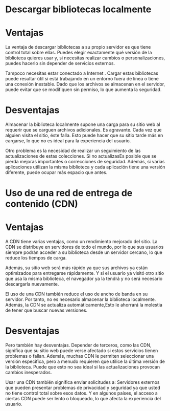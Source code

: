 # Descargar bibliotecas localmente

# Ventajas

La ventaja de descargar bibliotecas a su propio servidor es que tiene control total sobre ellas. Puedes elegir exactamente qué versión de la biblioteca quieres usar y, si necesitas realizar cambios o personalizaciones, puedes hacerlo sin depender de servicios externos.

Tampoco necesitas estar conectado a Internet . Cargar estas bibliotecas puede resultar útil si está trabajando en un entorno fuera de línea o tiene una conexión inestable. Dado que los archivos se almacenan en el servidor, puede evitar que se modifiquen sin permiso, lo que aumenta la seguridad.

# Desventajas

Almacenar la biblioteca localmente supone una carga para su sitio web al requerir que se carguen archivos adicionales. Es agravante. Cada vez que alguien visita el sitio, éste falla. Esto puede hacer que su sitio tarde más en cargarse, lo que no es ideal para la experiencia del usuario.

Otro problema es la necesidad de realizar un seguimiento de las actualizaciones de estas colecciones. Si no actualizasEs posible que se pierda mejoras importantes o correcciones de seguridad. Además, si varias aplicaciones utilizan la misma biblioteca y cada aplicación tiene una versión diferente, puede ocupar más espacio que antes.

# Uso de una red de entrega de contenido (CDN)

# Ventajas

A CDN tiene varias ventajas, como un rendimiento mejorado del sitio. La CDN se distribuye en servidores de todo el mundo, por lo que sus usuarios siempre podrán acceder a su biblioteca desde un servidor cercano, lo que reduce los tiempos de carga.

Además, su sitio web será más rápido ya que sus archivos ya están optimizados para entregarse rápidamente. Y si el usuario ya visitó otro sitio que usa la misma biblioteca, el navegador ya la tendrá y no será necesario descargarla nuevamente.

El uso de una CDN también reduce el uso de ancho de banda en su servidor. Por tanto, no es necesario almacenar la biblioteca localmente. Además, la CDN se actualiza automáticamente,Esto le ahorrará la molestia de tener que buscar nuevas versiones.

# Desventajas

Pero también hay desventajas. Depender de terceros, como las CDN, significa que su sitio web puede verse afectado si estos servicios tienen problemas o fallan. Además, muchas CDN le permiten seleccionar una versión específica, pero a menudo requieren que utilice la última versión de la biblioteca. Puede que esto no sea ideal si las actualizaciones provocan cambios inesperados.

Usar una CDN también significa enviar solicitudes a: Servidores externos que pueden presentar problemas de privacidad y seguridad ya que usted no tiene control total sobre esos datos. Y en algunos países, el acceso a ciertas CDN puede ser lento o bloqueado, lo que afecta la experiencia del usuario.
